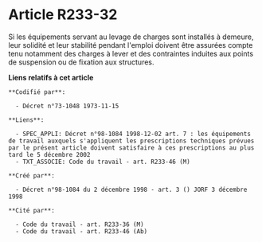 # Article R233-32

Si les équipements servant au levage de charges sont installés à demeure, leur solidité et leur stabilité pendant l'emploi
doivent être assurées compte tenu notamment des charges à lever et des contraintes induites aux points de suspension ou de
fixation aux structures.

**Liens relatifs à cet article**

	**Codifié par**:

	  - Décret n°73-1048 1973-11-15

	**Liens**:

	  - SPEC_APPLI: Décret n°98-1084 1998-12-02 art. 7 : les équipements de travail auxquels s'appliquent les prescriptions techniques prévues par le présent article doivent satisfaire à ces prescriptions au plus tard le 5 décembre 2002
	  - TXT_ASSOCIE: Code du travail - art. R233-46 (M)

	**Créé par**:

	  - Décret n°98-1084 du 2 décembre 1998 - art. 3 () JORF 3 décembre 1998

	**Cité par**:

	  - Code du travail - art. R233-36 (M)
	  - Code du travail - art. R233-46 (Ab)
